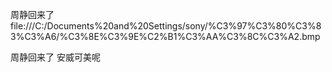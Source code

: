 周静回来了
file:///C:/Documents%20and%20Settings/sony/%C3%97%C3%80%C3%83%C3%A6/%C3%8E%C3%9E%C2%B1%C3%AA%C3%8C%C3%A2.bmp
 
周静回来了
安威可美呢
